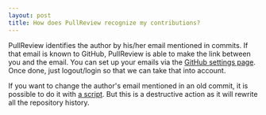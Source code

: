 ```yaml
---
layout: post
title: How does PullReview recognize my contributions?
---
```


PullReview identifies the author by his/her email mentioned in commits. If that
email is known to GitHub, PullReview is able to make the link between you and
the email. You can set up your emails via the
[GitHub settings page](https://github.com/settings/emails). Once done, just
logout/login so that we can take that into account.

If you want to change the author's email mentioned in an old commit, it is
possible to do it with [a script](https://help.github.com/articles/changing-author-info/).
But this is a destructive action as it will rewrite all the repository history.
